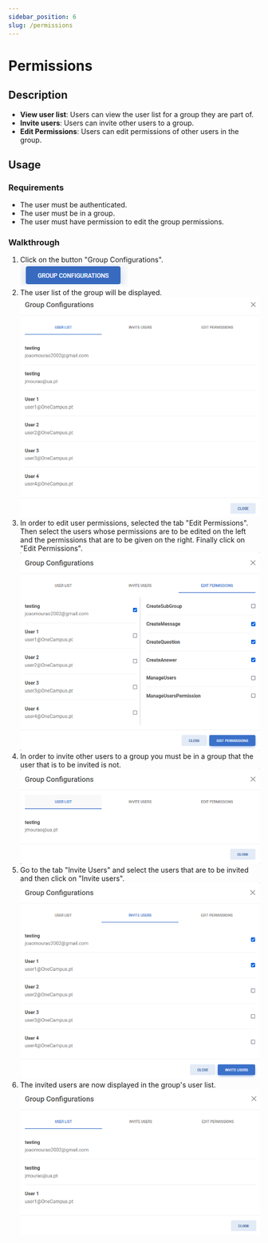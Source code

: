 ```yaml
---
sidebar_position: 6
slug: /permissions
---
```


# Permissions

## Description
- **View user list**: Users can view the user list for a group they are part of.
- **Invite users**: Users can invite other users to a group.
- **Edit Permissions**: Users can edit permissions of other users in the group.

## Usage

### Requirements
- The user must be authenticated.
- The user must be in a group.
- The user must have permission to edit the group permissions.

### Walkthrough

1. Click on the button "Group Configurations".  
!['+' Icon](permissions1.png)  
2. The user list of the group will be displayed.
!['+' Icon](permissions2.png)
3. In order to edit user permissions, selected the tab "Edit Permissions". Then select the users whose permissions are to be edited on the left and the permissions that are to be given on the right. Finally click on "Edit Permissions".
!['+' Icon](permissions3.png)
4. In order to invite other users to a group you must be in a group that the user that is to be invited is not.
!['+' Icon](permissions4.png)
5. Go to the tab "Invite Users" and select the users that are to be invited and then click on "Invite users".
!['+' Icon](permissions5.png)
6. The invited users are now displayed in the group's user list.
!['+' Icon](permissions6.png)